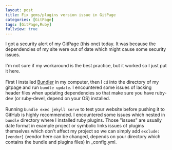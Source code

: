 ```yaml
---
layout: post
title: Fix gems/plugins version issue in GitPage
categories: [GitPage]
tags: [GitPage,Ruby]
fullview: true
---
```


I got a security alert of my GitPage (this one) today. It was because the dependencies of my site were out of date which might cause some security issues.<br><br>
I'm not sure if my workaround is the best practice, but it worked so I just put it here. <br><br>
First I installed [Bundler](https://bundler.io/) in my computer, then I `cd` into the directory of my gitpage and run `bundle update`. I encountered some issues of lacking header files when updating dependencies so that make sure you have ruby-dev (or ruby-devel, depend on your OS) installed. <br><br>
Running `bundle exec jekyll serve` to test your website before pushing it to GitHub is highly recommended. I encountered some issues which nested in `bundle` directory where I installed ruby plugins. Those "issues" are usually date format in example project or symbolic links issues of plugins themselves which don't affect my project so we can simply add `exclude: [vendor]` (vendor here can be changed, depends on your directory which contains the bundle and plugins files) in _config.yml.

